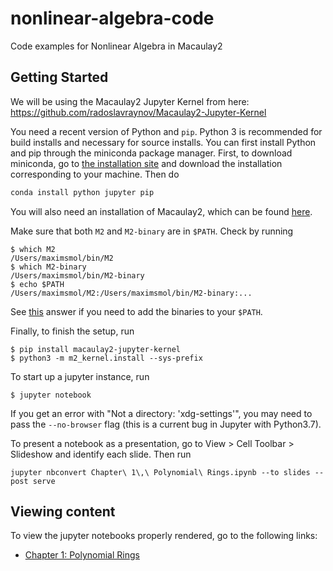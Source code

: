 # nonlinear-algebra-code
Code examples for Nonlinear Algebra in Macaulay2

## Getting Started

We will be using the Macaulay2 Jupyter Kernel from here: https://github.com/radoslavraynov/Macaulay2-Jupyter-Kernel

You need a recent version of Python and ```pip```. Python 3 is recommended for build installs and necessary for source installs. You can first install Python and pip through the miniconda package manager. First, to download miniconda, go to [the installation site](https://docs.conda.io/en/latest/miniconda.html) and download the installation corresponding to your machine. Then do

```bash
conda install python jupyter pip
```

You will also need an installation of Macaulay2, which can be found [here](http://www2.macaulay2.com/Macaulay2/Downloads/).

Make sure that both ```M2``` and ```M2-binary``` are in ```$PATH```. Check by running

```
$ which M2
/Users/maximsmol/bin/M2
$ which M2-binary
/Users/maximsmol/bin/M2-binary
$ echo $PATH
/Users/maximsmol/M2:/Users/maximsmol/bin/M2-binary:...
```

See [this](https://unix.stackexchange.com/questions/26047/how-to-correctly-add-a-path-to-path) answer if you need to add the binaries to your ```$PATH```.

Finally, to finish the setup, run
```
$ pip install macaulay2-jupyter-kernel
$ python3 -m m2_kernel.install --sys-prefix
```

To start up a jupyter instance, run
```
$ jupyter notebook
```

If you get an error with "Not a directory: 'xdg-settings'", you may need to pass the ```--no-browser``` flag (this is a current bug in Jupyter with Python3.7).

To present a notebook as a presentation, go to View > Cell Toolbar > Slideshow and identify each slide. Then run

```
jupyter nbconvert Chapter\ 1\,\ Polynomial\ Rings.ipynb --to slides --post serve
```
## Viewing content

To view the jupyter notebooks properly rendered, go to the following links:

* [Chapter 1: Polynomial Rings](https://github.com/tyleryzhu/nonlinear-algebra-code/blob/master/Chapter%201%2C%20Polynomial%20Rings.ipynb)
